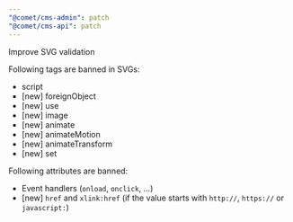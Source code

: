 ```yaml
---
"@comet/cms-admin": patch
"@comet/cms-api": patch
---
```


Improve SVG validation

Following tags are banned in SVGs:

-   script
-   \[new\] foreignObject
-   \[new\] use
-   \[new\] image
-   \[new\] animate
-   \[new\] animateMotion
-   \[new\] animateTransform
-   \[new\] set

Following attributes are banned:

-   Event handlers (`onload`, `onclick`, ...)
-   \[new\] `href` and `xlink:href` (if the value starts with `http://`, `https://` or `javascript:`)
